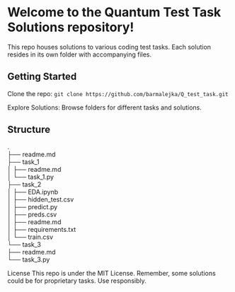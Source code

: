 # Welcome to the Quantum Test Task Solutions repository!
This repo houses solutions to various coding test tasks. Each solution resides in its own folder with accompanying files.

## Getting Started
Clone the repo: `git clone https://github.com/barmalejka/Q_test_task.git`

Explore Solutions: Browse folders for different tasks and solutions.

## Structure
. <br>
├── readme.md <br>
├── task_1 <br>
│   ├── readme.md <br>
│   └── task_1.py <br>
├── task_2 <br>
│   ├── EDA.ipynb <br>
│   ├── hidden_test.csv <br>
│   ├── predict.py <br>
│   ├── preds.csv <br>
│   ├── readme.md <br>
│   ├── requirements.txt <br>
│   └── train.csv <br>
└── task_3 <br>
    ├── readme.md <br>
    └── task_3.py <br>

License
This repo is under the MIT License. Remember, some solutions could be for proprietary tasks. Use responsibly.
